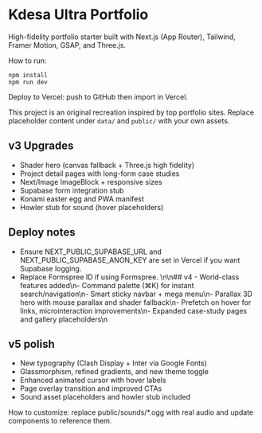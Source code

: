 # Kdesa Ultra Portfolio

High-fidelity portfolio starter built with Next.js (App Router), Tailwind, Framer Motion, GSAP, and Three.js.

How to run:

```
npm install
npm run dev
```

Deploy to Vercel: push to GitHub then import in Vercel.

This project is an original recreation inspired by top portfolio sites. Replace placeholder content under `data/` and `public/` with your own assets.


## v3 Upgrades
- Shader hero (canvas fallback + Three.js high fidelity)
- Project detail pages with long-form case studies
- Next/Image ImageBlock + responsive sizes
- Supabase form integration stub
- Konami easter egg and PWA manifest
- Howler stub for sound (hover placeholders)

## Deploy notes
- Ensure NEXT_PUBLIC_SUPABASE_URL and NEXT_PUBLIC_SUPABASE_ANON_KEY are set in Vercel if you want Supabase logging.
- Replace Formspree ID if using Formspree.
\n\n## v4 - World-class features added\n- Command palette (⌘K) for instant search/navigation\n- Smart sticky navbar + mega menu\n- Parallax 3D hero with mouse parallax and shader fallback\n- Prefetch on hover for links, microinteraction improvements\n- Expanded case-study pages and gallery placeholders\n

## v5 polish
- New typography (Clash Display + Inter via Google Fonts)
- Glassmorphism, refined gradients, and new theme toggle
- Enhanced animated cursor with hover labels
- Page overlay transition and improved CTAs
- Sound asset placeholders and howler stub included

How to customize: replace public/sounds/*.ogg with real audio and update components to reference them.
